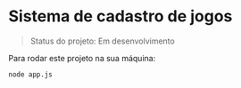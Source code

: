 <h1> Sistema de cadastro de jogos </h1>

> Status do projeto: Em desenvolvimento

Para rodar este projeto na sua máquina: 

```
node app.js
```
